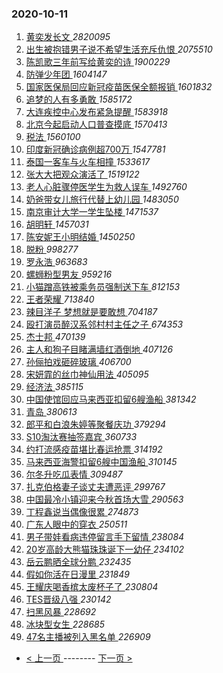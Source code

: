 ### 2020-10-11 
1. [ 黄奕发长文 ](https://s.weibo.com/weibo?q=%23%E9%BB%84%E5%A5%95%E5%8F%91%E9%95%BF%E6%96%87%23&Refer=top) *2820095*
1. [ 出生被抱错男子说不希望生活充斥仇恨 ](https://s.weibo.com/weibo?q=%23%E5%87%BA%E7%94%9F%E8%A2%AB%E6%8A%B1%E9%94%99%E7%94%B7%E5%AD%90%E8%AF%B4%E4%B8%8D%E5%B8%8C%E6%9C%9B%E7%94%9F%E6%B4%BB%E5%85%85%E6%96%A5%E4%BB%87%E6%81%A8%23&Refer=top) *2075510*
1. [ 陈凯歌三年前写给黄奕的诗 ](https://s.weibo.com/weibo?q=%23%E9%99%88%E5%87%AF%E6%AD%8C%E4%B8%89%E5%B9%B4%E5%89%8D%E5%86%99%E7%BB%99%E9%BB%84%E5%A5%95%E7%9A%84%E8%AF%97%23&Refer=top) *1900229*
1. [ 防弹少年团 ](https://s.weibo.com/weibo?q=%E9%98%B2%E5%BC%B9%E5%B0%91%E5%B9%B4%E5%9B%A2&Refer=top) *1604147*
1. [ 国家医保局回应新冠疫苗医保全额报销 ](https://s.weibo.com/weibo?q=%23%E5%9B%BD%E5%AE%B6%E5%8C%BB%E4%BF%9D%E5%B1%80%E5%9B%9E%E5%BA%94%E6%96%B0%E5%86%A0%E7%96%AB%E8%8B%97%E5%8C%BB%E4%BF%9D%E5%85%A8%E9%A2%9D%E6%8A%A5%E9%94%80%23&Refer=top) *1601832*
1. [ 追梦的人有多勇敢 ](https://s.weibo.com/weibo?q=%23%E8%BF%BD%E6%A2%A6%E7%9A%84%E4%BA%BA%E6%9C%89%E5%A4%9A%E5%8B%87%E6%95%A2%23&Refer=top) *1585172*
1. [ 大连疾控中心发布紧急提醒 ](https://s.weibo.com/weibo?q=%23%E5%A4%A7%E8%BF%9E%E7%96%BE%E6%8E%A7%E4%B8%AD%E5%BF%83%E5%8F%91%E5%B8%83%E7%B4%A7%E6%80%A5%E6%8F%90%E9%86%92%23&Refer=top) *1583918*
1. [ 北京今起启动人口普查摸底 ](https://s.weibo.com/weibo?q=%23%E5%8C%97%E4%BA%AC%E4%BB%8A%E8%B5%B7%E5%90%AF%E5%8A%A8%E4%BA%BA%E5%8F%A3%E6%99%AE%E6%9F%A5%E6%91%B8%E5%BA%95%23&Refer=top) *1570413*
1. [ 税法 ](https://s.weibo.com/weibo?q=%E7%A8%8E%E6%B3%95&Refer=top) *1560100*
1. [ 印度新冠确诊病例超700万 ](https://s.weibo.com/weibo?q=%23%E5%8D%B0%E5%BA%A6%E6%96%B0%E5%86%A0%E7%A1%AE%E8%AF%8A%E7%97%85%E4%BE%8B%E8%B6%85700%E4%B8%87%23&Refer=top) *1547781*
1. [ 泰国一客车与火车相撞 ](https://s.weibo.com/weibo?q=%23%E6%B3%B0%E5%9B%BD%E4%B8%80%E5%AE%A2%E8%BD%A6%E4%B8%8E%E7%81%AB%E8%BD%A6%E7%9B%B8%E6%92%9E%23&Refer=top) *1533617*
1. [ 张大大把观众演活了 ](https://s.weibo.com/weibo?q=%23%E5%BC%A0%E5%A4%A7%E5%A4%A7%E6%8A%8A%E8%A7%82%E4%BC%97%E6%BC%94%E6%B4%BB%E4%BA%86%23&Refer=top) *1519122*
1. [ 老人心脏骤停医学生为救人误车 ](https://s.weibo.com/weibo?q=%23%E8%80%81%E4%BA%BA%E5%BF%83%E8%84%8F%E9%AA%A4%E5%81%9C%E5%8C%BB%E5%AD%A6%E7%94%9F%E4%B8%BA%E6%95%91%E4%BA%BA%E8%AF%AF%E8%BD%A6%23&Refer=top) *1492760*
1. [ 奶爸带女儿旅行代替上幼儿园 ](https://s.weibo.com/weibo?q=%23%E5%A5%B6%E7%88%B8%E5%B8%A6%E5%A5%B3%E5%84%BF%E6%97%85%E8%A1%8C%E4%BB%A3%E6%9B%BF%E4%B8%8A%E5%B9%BC%E5%84%BF%E5%9B%AD%23&Refer=top) *1483050*
1. [ 南京审计大学一学生坠楼 ](https://s.weibo.com/weibo?q=%23%E5%8D%97%E4%BA%AC%E5%AE%A1%E8%AE%A1%E5%A4%A7%E5%AD%A6%E4%B8%80%E5%AD%A6%E7%94%9F%E5%9D%A0%E6%A5%BC%23&Refer=top) *1471537*
1. [ 胡明轩 ](https://s.weibo.com/weibo?q=%E8%83%A1%E6%98%8E%E8%BD%A9&Refer=top) *1457031*
1. [ 陈安妮王小明结婚 ](https://s.weibo.com/weibo?q=%E9%99%88%E5%AE%89%E5%A6%AE%E7%8E%8B%E5%B0%8F%E6%98%8E%E7%BB%93%E5%A9%9A&Refer=top) *1450250*
1. [ 脱粉 ](https://s.weibo.com/weibo?q=%23%E8%84%B1%E7%B2%89%23&Refer=top) *998277*
1. [ 罗永浩 ](https://s.weibo.com/weibo?q=%E7%BD%97%E6%B0%B8%E6%B5%A9&Refer=top) *963683*
1. [ 螺蛳粉型男友 ](https://s.weibo.com/weibo?q=%23%E8%9E%BA%E8%9B%B3%E7%B2%89%E5%9E%8B%E7%94%B7%E5%8F%8B%23&Refer=top) *959216*
1. [ 小猫蹭高铁被乘务员强制送下车 ](https://s.weibo.com/weibo?q=%23%E5%B0%8F%E7%8C%AB%E8%B9%AD%E9%AB%98%E9%93%81%E8%A2%AB%E4%B9%98%E5%8A%A1%E5%91%98%E5%BC%BA%E5%88%B6%E9%80%81%E4%B8%8B%E8%BD%A6%23&Refer=top) *812153*
1. [ 王者荣耀 ](https://s.weibo.com/weibo?q=%E7%8E%8B%E8%80%85%E8%8D%A3%E8%80%80&Refer=top) *713840*
1. [ 辣目洋子 梦想就是要敢想 ](https://s.weibo.com/weibo?q=%E8%BE%A3%E7%9B%AE%E6%B4%8B%E5%AD%90%20%E6%A2%A6%E6%83%B3%E5%B0%B1%E6%98%AF%E8%A6%81%E6%95%A2%E6%83%B3&Refer=top) *704187*
1. [ 殴打演员醉汉系邻村村主任之子 ](https://s.weibo.com/weibo?q=%23%E6%AE%B4%E6%89%93%E6%BC%94%E5%91%98%E9%86%89%E6%B1%89%E7%B3%BB%E9%82%BB%E6%9D%91%E6%9D%91%E4%B8%BB%E4%BB%BB%E4%B9%8B%E5%AD%90%23&Refer=top) *674353*
1. [ 杰士邦 ](https://s.weibo.com/weibo?q=%E6%9D%B0%E5%A3%AB%E9%82%A6&Refer=top) *470139*
1. [ 主人和狗子目睹满墙红酒倒地 ](https://s.weibo.com/weibo?q=%23%E4%B8%BB%E4%BA%BA%E5%92%8C%E7%8B%97%E5%AD%90%E7%9B%AE%E7%9D%B9%E6%BB%A1%E5%A2%99%E7%BA%A2%E9%85%92%E5%80%92%E5%9C%B0%23&Refer=top) *407126*
1. [ 孙俪拍戏砸碎玻璃 ](https://s.weibo.com/weibo?q=%23%E5%AD%99%E4%BF%AA%E6%8B%8D%E6%88%8F%E7%A0%B8%E7%A2%8E%E7%8E%BB%E7%92%83%23&Refer=top) *406700*
1. [ 宋妍霏的丝巾神仙用法 ](https://s.weibo.com/weibo?q=%23%E5%AE%8B%E5%A6%8D%E9%9C%8F%E7%9A%84%E4%B8%9D%E5%B7%BE%E7%A5%9E%E4%BB%99%E7%94%A8%E6%B3%95%23&Refer=top) *405095*
1. [ 经济法 ](https://s.weibo.com/weibo?q=%E7%BB%8F%E6%B5%8E%E6%B3%95&Refer=top) *385115*
1. [ 中国使馆回应马来西亚扣留6艘渔船 ](https://s.weibo.com/weibo?q=%E4%B8%AD%E5%9B%BD%E4%BD%BF%E9%A6%86%E5%9B%9E%E5%BA%94%E9%A9%AC%E6%9D%A5%E8%A5%BF%E4%BA%9A%E6%89%A3%E7%95%996%E8%89%98%E6%B8%94%E8%88%B9&Refer=top) *381342*
1. [ 青岛 ](https://s.weibo.com/weibo?q=%E9%9D%92%E5%B2%9B&Refer=top) *380613*
1. [ 郎平和白浪朱婷等聚餐庆功 ](https://s.weibo.com/weibo?q=%23%E9%83%8E%E5%B9%B3%E5%92%8C%E7%99%BD%E6%B5%AA%E6%9C%B1%E5%A9%B7%E7%AD%89%E8%81%9A%E9%A4%90%E5%BA%86%E5%8A%9F%23&Refer=top) *379294*
1. [ S10淘汰赛抽签嘉宾 ](https://s.weibo.com/weibo?q=%23S10%E6%B7%98%E6%B1%B0%E8%B5%9B%E6%8A%BD%E7%AD%BE%E5%98%89%E5%AE%BE%23&Refer=top) *360733*
1. [ 约打流感疫苗堪比春运抢票 ](https://s.weibo.com/weibo?q=%23%E7%BA%A6%E6%89%93%E6%B5%81%E6%84%9F%E7%96%AB%E8%8B%97%E5%A0%AA%E6%AF%94%E6%98%A5%E8%BF%90%E6%8A%A2%E7%A5%A8%23&Refer=top) *314192*
1. [ 马来西亚海警扣留6艘中国渔船 ](https://s.weibo.com/weibo?q=%23%E9%A9%AC%E6%9D%A5%E8%A5%BF%E4%BA%9A%E6%B5%B7%E8%AD%A6%E6%89%A3%E7%95%996%E8%89%98%E4%B8%AD%E5%9B%BD%E6%B8%94%E8%88%B9%23&Refer=top) *310145*
1. [ 尔冬升吃瓜表情 ](https://s.weibo.com/weibo?q=%23%E5%B0%94%E5%86%AC%E5%8D%87%E5%90%83%E7%93%9C%E8%A1%A8%E6%83%85%23&Refer=top) *309487*
1. [ 扎克伯格妻子谈丈夫遭恶评 ](https://s.weibo.com/weibo?q=%E6%89%8E%E5%85%8B%E4%BC%AF%E6%A0%BC%E5%A6%BB%E5%AD%90%E8%B0%88%E4%B8%88%E5%A4%AB%E9%81%AD%E6%81%B6%E8%AF%84&Refer=top) *299767*
1. [ 中国最冷小镇迎来今秋首场大雪 ](https://s.weibo.com/weibo?q=%23%E4%B8%AD%E5%9B%BD%E6%9C%80%E5%86%B7%E5%B0%8F%E9%95%87%E8%BF%8E%E6%9D%A5%E4%BB%8A%E7%A7%8B%E9%A6%96%E5%9C%BA%E5%A4%A7%E9%9B%AA%23&Refer=top) *290563*
1. [ 丁程鑫说当偶像很累 ](https://s.weibo.com/weibo?q=%23%E4%B8%81%E7%A8%8B%E9%91%AB%E8%AF%B4%E5%BD%93%E5%81%B6%E5%83%8F%E5%BE%88%E7%B4%AF%23&Refer=top) *274873*
1. [ 广东人眼中的穿衣 ](https://s.weibo.com/weibo?q=%23%E5%B9%BF%E4%B8%9C%E4%BA%BA%E7%9C%BC%E4%B8%AD%E7%9A%84%E7%A9%BF%E8%A1%A3%23&Refer=top) *250511*
1. [ 男子带娃看病违停留言手下留情 ](https://s.weibo.com/weibo?q=%23%E7%94%B7%E5%AD%90%E5%B8%A6%E5%A8%83%E7%9C%8B%E7%97%85%E8%BF%9D%E5%81%9C%E7%95%99%E8%A8%80%E6%89%8B%E4%B8%8B%E7%95%99%E6%83%85%23&Refer=top) *238084*
1. [ 20岁高龄大熊猫珠珠诞下一幼仔 ](https://s.weibo.com/weibo?q=20%E5%B2%81%E9%AB%98%E9%BE%84%E5%A4%A7%E7%86%8A%E7%8C%AB%E7%8F%A0%E7%8F%A0%E8%AF%9E%E4%B8%8B%E4%B8%80%E5%B9%BC%E4%BB%94&Refer=top) *234102*
1. [ 岳云鹏晒全球分鹏 ](https://s.weibo.com/weibo?q=%23%E5%B2%B3%E4%BA%91%E9%B9%8F%E6%99%92%E5%85%A8%E7%90%83%E5%88%86%E9%B9%8F%23&Refer=top) *232435*
1. [ 假如你活在日漫里 ](https://s.weibo.com/weibo?q=%23%E5%81%87%E5%A6%82%E4%BD%A0%E6%B4%BB%E5%9C%A8%E6%97%A5%E6%BC%AB%E9%87%8C%23&Refer=top) *231849*
1. [ 王耀庆喝香槟太废杯子了 ](https://s.weibo.com/weibo?q=%23%E7%8E%8B%E8%80%80%E5%BA%86%E5%96%9D%E9%A6%99%E6%A7%9F%E5%A4%AA%E5%BA%9F%E6%9D%AF%E5%AD%90%E4%BA%86%23&Refer=top) *230804*
1. [ TES晋级八强 ](https://s.weibo.com/weibo?q=TES%E6%99%8B%E7%BA%A7%E5%85%AB%E5%BC%BA&Refer=top) *230142*
1. [ 扫黑风暴 ](https://s.weibo.com/weibo?q=%E6%89%AB%E9%BB%91%E9%A3%8E%E6%9A%B4&Refer=top) *228692*
1. [ 冰块型女生 ](https://s.weibo.com/weibo?q=%23%E5%86%B0%E5%9D%97%E5%9E%8B%E5%A5%B3%E7%94%9F%23&Refer=top) *228685*
1. [ 47名主播被列入黑名单 ](https://s.weibo.com/weibo?q=%2347%E5%90%8D%E4%B8%BB%E6%92%AD%E8%A2%AB%E5%88%97%E5%85%A5%E9%BB%91%E5%90%8D%E5%8D%95%23&Refer=top) *226909* 

- [ < 上一页 ](https://github.com/able8/weibo-hot-record/blob/master/2020-10-10.md) -------- [ 下一页 > ](https://github.com/able8/weibo-hot-record/blob/master/2020-10-12.md)